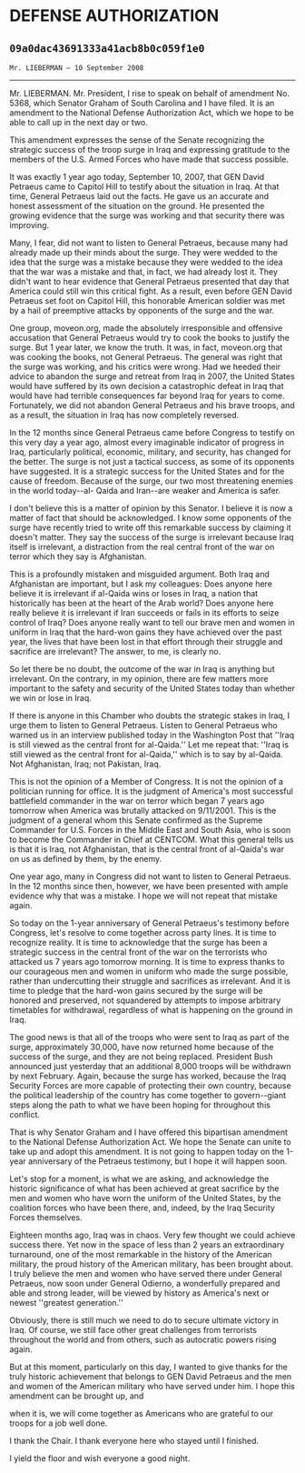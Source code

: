 # DEFENSE AUTHORIZATION
## `09a0dac43691333a41acb8b0c059f1e0`
`Mr. LIEBERMAN — 10 September 2008`

---


Mr. LIEBERMAN. Mr. President, I rise to speak on behalf of amendment 
No. 5368, which Senator Graham of South Carolina and I have filed. It 
is an amendment to the National Defense Authorization Act, which we 
hope to be able to call up in the next day or two.

This amendment expresses the sense of the Senate recognizing the 
strategic success of the troop surge in Iraq and expressing gratitude 
to the members of the U.S. Armed Forces who have made that success 
possible.

It was exactly 1 year ago today, September 10, 2007, that GEN David 
Petraeus came to Capitol Hill to testify about the situation in Iraq. 
At that time, General Petraeus laid out the facts. He gave us an 
accurate and honest assessment of the situation on the ground. He 
presented the growing evidence that the surge was working and that 
security there was improving.

Many, I fear, did not want to listen to General Petraeus, because 
many had already made up their minds about the surge. They were wedded 
to the idea that the surge was a mistake because they were wedded to 
the idea that the war was a mistake and that, in fact, we had already 
lost it. They didn't want to hear evidence that General Petraeus 
presented that day that America could still win this critical fight. As 
a result, even before GEN David Petraeus set foot on Capitol Hill, this 
honorable American soldier was met by a hail of preemptive attacks by 
opponents of the surge and the war.

One group, moveon.org, made the absolutely irresponsible and 
offensive accusation that General Petraeus would try to cook the books 
to justify the surge. But 1 year later, we know the truth. It was, in 
fact, moveon.org that was cooking the books, not General Petraeus. The 
general was right that the surge was working, and his critics were 
wrong. Had we heeded their advice to abandon the surge and retreat from 
Iraq in 2007, the United States would have suffered by its own decision 
a catastrophic defeat in Iraq that would have had terrible consequences 
far beyond Iraq for years to come. Fortunately, we did not abandon 
General Petraeus and his brave troops, and as a result, the situation 
in Iraq has now completely reversed.

In the 12 months since General Petraeus came before Congress to 
testify on this very day a year ago, almost every imaginable indicator 
of progress in Iraq, particularly political, economic, military, and 
security, has changed for the better. The surge is not just a tactical 
success, as some of its opponents have suggested. It is a strategic 
success for the United States and for the cause of freedom. Because of 
the surge, our two most threatening enemies in the world today--al-
Qaida and Iran--are weaker and America is safer.

I don't believe this is a matter of opinion by this Senator. I 
believe it is now a matter of fact that should be acknowledged. I know 
some opponents of the surge have recently tried to write off this 
remarkable success by claiming it doesn't matter. They say the success 
of the surge is irrelevant because Iraq itself is irrelevant, a 
distraction from the real central front of the war on terror which they 
say is Afghanistan.

This is a profoundly mistaken and misguided argument. Both Iraq and 
Afghanistan are important, but I ask my colleagues: Does anyone here 
believe it is irrelevant if al-Qaida wins or loses in Iraq, a nation 
that historically has been at the heart of the Arab world? Does anyone 
here really believe it is irrelevant if Iran succeeds or fails in its 
efforts to seize control of Iraq? Does anyone really want to tell our 
brave men and women in uniform in Iraq that the hard-won gains they 
have achieved over the past year, the lives that have been lost in that 
effort through their struggle and sacrifice are irrelevant? The answer, 
to me, is clearly no.

So let there be no doubt, the outcome of the war in Iraq is anything 
but irrelevant. On the contrary, in my opinion, there are few matters 
more important to the safety and security of the United States today 
than whether we win or lose in Iraq.

If there is anyone in this Chamber who doubts the strategic stakes in 
Iraq, I urge them to listen to General Petraeus. Listen to General 
Petraeus who warned us in an interview published today in the 
Washington Post that ''Iraq is still viewed as the central front for 
al-Qaida.'' Let me repeat that: ''Iraq is still viewed as the central 
front for al-Qaida,'' which is to say by al-Qaida. Not Afghanistan, 
Iraq; not Pakistan, Iraq.

This is not the opinion of a Member of Congress. It is not the 
opinion of a politician running for office. It is the judgment of 
America's most successful battlefield commander in the war on terror 
which began 7 years ago tomorrow when America was brutally attacked on 
9/11/2001. This is the judgment of a general whom this Senate confirmed 
as the Supreme Commander for U.S. Forces in the Middle East and South 
Asia, who is soon to become the Commander in Chief at CENTCOM. What 
this general tells us is that it is Iraq, not Afghanistan, that is the 
central front of al-Qaida's war on us as defined by them, by the enemy.

One year ago, many in Congress did not want to listen to General 
Petraeus. In the 12 months since then, however, we have been presented 
with ample evidence why that was a mistake. I hope we will not repeat 
that mistake again.

So today on the 1-year anniversary of General Petraeus's testimony 
before Congress, let's resolve to come together across party lines. It 
is time to recognize reality. It is time to acknowledge that the surge 
has been a strategic success in the central front of the war on the 
terrorists who attacked us 7 years ago tomorrow morning. It is time to 
express thanks to our courageous men and women in uniform who made the 
surge possible, rather than undercutting their struggle and sacrifices 
as irrelevant. And it is time to pledge that the hard-won gains secured 
by the surge will be honored and preserved, not squandered by attempts 
to impose arbitrary timetables for withdrawal, regardless of what is 
happening on the ground in Iraq.

The good news is that all of the troops who were sent to Iraq as part 
of the surge, approximately 30,000, have now returned home because of 
the success of the surge, and they are not being replaced. President 
Bush announced just yesterday that an additional 8,000 troops will be 
withdrawn by next February. Again, because the surge has worked, 
because the Iraq Security Forces are more capable of protecting their 
own country, because the political leadership of the country has come 
together to govern--giant steps along the path to what we have been 
hoping for throughout this conflict.

That is why Senator Graham and I have offered this bipartisan 
amendment to the National Defense Authorization Act. We hope the Senate 
can unite to take up and adopt this amendment. It is not going to 
happen today on the 1-year anniversary of the Petraeus testimony, but I 
hope it will happen soon.

Let's stop for a moment, is what we are asking, and acknowledge the 
historic significance of what has been achieved at great sacrifice by 
the men and women who have worn the uniform of the United States, by 
the coalition forces who have been there, and, indeed, by the Iraq 
Security Forces themselves.

Eighteen months ago, Iraq was in chaos. Very few thought we could 
achieve success there. Yet now in the space of less than 2 years an 
extraordinary turnaround, one of the most remarkable in the history of 
the American military, the proud history of the American military, has 
been brought about. I truly believe the men and women who have served 
there under General Petraeus, now soon under General Odierno, a 
wonderfully prepared and able and strong leader, will be viewed by 
history as America's next or newest ''greatest generation.''

Obviously, there is still much we need to do to secure ultimate 
victory in Iraq. Of course, we still face other great challenges from 
terrorists throughout the world and from others, such as autocratic 
powers rising again.

But at this moment, particularly on this day, I wanted to give thanks 
for the truly historic achievement that belongs to GEN David Petraeus 
and the men and women of the American military who have served under 
him. I hope this amendment can be brought up, and


when it is, we will come together as Americans who are grateful to our 
troops for a job well done.

I thank the Chair. I thank everyone here who stayed until I finished.

I yield the floor and wish everyone a good night.
